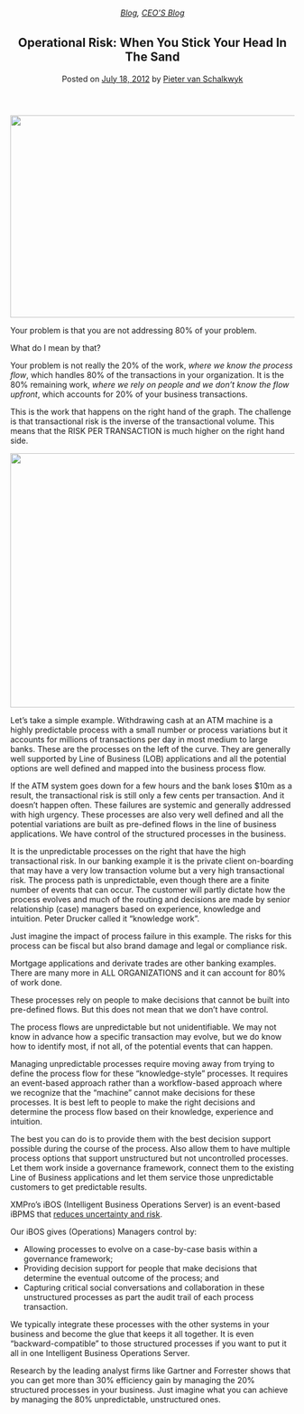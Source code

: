 
<article class="post-1083 post type-post status-publish format-standard has-post-thumbnail hentry category-blog category-pieter-blog tag-bpm tag-intelligent-business-operations" id="post-1083">
<div class="article-inner">
<header class="entry-header">
<div class="entry-header-text entry-header-text-top text-center">
<h6 class="entry-category is-xsmall"><a href="https://xmpro.com/category/blog/" rel="category tag">Blog</a>, <a href="https://xmpro.com/category/blog/pieter-blog/" rel="category tag">CEO'S Blog</a></h6><h1 class="entry-title">Operational Risk: When You Stick Your Head In The Sand</h1><div class="entry-divider is-divider small"></div>
<div class="entry-meta uppercase is-xsmall">
<span class="posted-on">Posted on <a href="https://xmpro.com/unpredictable-processes/" rel="bookmark"><time class="entry-date published" datetime="2012-07-18T03:33:14+00:00">July 18, 2012</time></a></span> <span class="byline">by <span class="meta-author vcard"><a class="url fn n" href="https://xmpro.com/author/pietervs/">Pieter van Schalkwyk</a></span></span> </div>
</div>
</header>
<div class="entry-content single-page">
<p><a href="https://xmpro.com/wp-content/uploads/2012/07/Unpredictable.png"><img height="358" src="https://xmpro.com/wp-content/uploads/2012/07/Unpredictable.png" width="538"/>
</a></p>
<p>Your problem is that you are not addressing 80% of your problem.</p>
<p>What do I mean by that?</p>
<p>Your problem is not really the 20% of the work, <em>where we know the process flow</em>, which handles 80% of the transactions in your organization. It is the 80% remaining work, <em>where we rely on people and we don’t know the flow upfront</em>, which accounts for 20% of your business transactions.</p>
<p>This is the work that happens on the right hand of the graph. The challenge is that transactional risk is the inverse of the transactional volume. This means that the RISK PER TRANSACTION is much higher on the right hand side.</p>
<p style="text-align: center;"><a href="https://xmpro.com/info/unpredictable-process/" rel="noopener noreferrer" target="_blank"><img height="450" src="https://xmpro.com/wp-content/uploads/2012/07/GraphUnpredictable2.png" width="528"/>
</a></p>
<p>Let’s take a simple example. Withdrawing cash at an ATM machine is a highly predictable process with a small number or process variations but it accounts for millions of transactions per day in most medium to large banks. These are the processes on the left of the curve. They are generally well supported by Line of Business (LOB) applications and all the potential options are well defined and mapped into the business process flow.</p>
<p>If the ATM system goes down for a few hours and the bank loses $10m as a result, the transactional risk is still only a few cents per transaction. And it doesn’t happen often. These failures are systemic and generally addressed with high urgency. These processes are also very well defined and all the potential variations are built as pre-defined flows in the line of business applications. We have control of the structured processes in the business.</p>
<p>It is the unpredictable processes on the right that have the high transactional risk. In our banking example it is the private client on-boarding that may have a very low transaction volume but a very high transactional risk. The process path is unpredictable, even though there are a finite number of events that can occur. The customer will partly dictate how the process evolves and much of the routing and decisions are made by senior relationship (case) managers based on experience, knowledge and intuition. Peter Drucker called it “knowledge work”.</p>
<p>Just imagine the impact of process failure in this example. The risks for this process can be fiscal but also brand damage and legal or compliance risk.</p>
<p>Mortgage applications and derivate trades are other banking examples. There are many more in ALL ORGANIZATIONS and it can account for 80% of work done.</p>
<p>These processes rely on people to make decisions that cannot be built into pre-defined flows. But this does not mean that we don’t have control.</p>
<p>The process flows are unpredictable but not unidentifiable. We may not know in advance how a specific transaction may evolve, but we do know how to identify most, if not all, of the potential events that can happen.</p>
<p>Managing unpredictable processes require moving away from trying to define the process flow for these “knowledge-style” processes. It requires an event-based approach rather than a workflow-based approach where we recognize that the “machine” cannot make decisions for these processes. It is best left to people to make the right decisions and determine the process flow based on their knowledge, experience and intuition.</p>
<p>The best you can do is to provide them with the best decision support possible during the course of the process. Also allow them to have multiple process options that support unstructured but not uncontrolled processes. Let them work inside a governance framework, connect them to the existing Line of Business applications and let them service those unpredictable customers to get predictable results.</p>
<p>XMPro’s iBOS (Intelligent Business Operations Server) is an event-based iBPMS that <span style="text-decoration: underline;">reduces uncertainty and risk</span>.</p>
<p>Our iBOS gives (Operations) Managers control by:</p>
<ul>
<li>Allowing processes to evolve on a case-by-case basis within a governance framework;</li>
<li>Providing decision support for people that make decisions that determine the eventual outcome of the process; and</li>
<li>Capturing critical social conversations and collaboration in these unstructured processes as part the audit trail of each process transaction.</li>
</ul>
<p>We typically integrate these processes with the other systems in your business and become the glue that keeps it all together. It is even “backward-compatible” to those structured processes if you want to put it all in one Intelligent Business Operations Server.</p>
<p>Research by the leading analyst firms like Gartner and Forrester shows that you can get more than 30% efficiency gain by managing the 20% structured processes in your business. Just imagine what you can achieve by managing the 80% unpredictable, unstructured ones.</p>
<div class="blog-share text-center"><div class="is-divider medium"></div><div class="social-icons share-icons share-row relative"><a aria-label="Share on WhatsApp" class="icon button circle is-outline tooltip whatsapp show-for-medium" data-action="share/whatsapp/share" href="whatsapp://send?text=Operational%20Risk%3A%20When%20You%20Stick%20Your%20Head%20In%20The%20Sand - https://xmpro.com/unpredictable-processes/" title="Share on WhatsApp"><i class="icon-whatsapp"></i></a><a aria-label="Share on Facebook" class="icon button circle is-outline tooltip facebook" data-label="Facebook" href="https://www.facebook.com/sharer.php?u=https://xmpro.com/unpredictable-processes/" onclick="window.open(this.href,this.title,'width=500,height=500,top=300px,left=300px'); return false;" rel="noopener nofollow" target="_blank" title="Share on Facebook"><i class="icon-facebook"></i></a><a aria-label="Share on Twitter" class="icon button circle is-outline tooltip twitter" href="https://twitter.com/share?url=https://xmpro.com/unpredictable-processes/" onclick="window.open(this.href,this.title,'width=500,height=500,top=300px,left=300px'); return false;" rel="noopener nofollow" target="_blank" title="Share on Twitter"><i class="icon-twitter"></i></a><a aria-label="Email to a Friend" class="icon button circle is-outline tooltip email" href="/cdn-cgi/l/email-protection#1a25696f78707f796e27556a7f687b6e7375747b763f282a487369713f295b3f282a4d727f743f282a43756f3f282a496e7379713f282a43756f683f282a527f7b7e3f282a53743f282a4e727f3f282a497b747e3c78757e632759727f79713f282a6e7273693f282a756f6e3f295b3f282a726e6e6a693f295b3f285c3f285c62776a6875347975773f285c6f746a687f7e73796e7b78767f376a6875797f69697f693f285c" rel="nofollow" title="Email to a Friend"><i class="icon-envelop"></i></a><a aria-label="Pin on Pinterest" class="icon button circle is-outline tooltip pinterest" href="https://pinterest.com/pin/create/button?url=https://xmpro.com/unpredictable-processes/&amp;media=https://xmpro.com/wp-content/uploads/2012/07/GraphUnpredictable2.png&amp;description=Operational%20Risk%3A%20When%20You%20Stick%20Your%20Head%20In%20The%20Sand" onclick="window.open(this.href,this.title,'width=500,height=500,top=300px,left=300px'); return false;" rel="noopener nofollow" target="_blank" title="Pin on Pinterest"><i class="icon-pinterest"></i></a><a aria-label="Share on LinkedIn" class="icon button circle is-outline tooltip linkedin" href="https://www.linkedin.com/shareArticle?mini=true&amp;url=https://xmpro.com/unpredictable-processes/&amp;title=Operational%20Risk%3A%20When%20You%20Stick%20Your%20Head%20In%20The%20Sand" onclick="window.open(this.href,this.title,'width=500,height=500,top=300px,left=300px'); return false;" rel="noopener nofollow" target="_blank" title="Share on LinkedIn"><i class="icon-linkedin"></i></a></div></div></div>
<nav class="navigation-post" id="nav-below" role="navigation">
<div class="flex-row next-prev-nav bt bb">
<div class="flex-col flex-grow nav-prev text-left">

</div>

</div>
</nav>
</div>
</article>
<div class="comments-area" id="comments">
</div>
